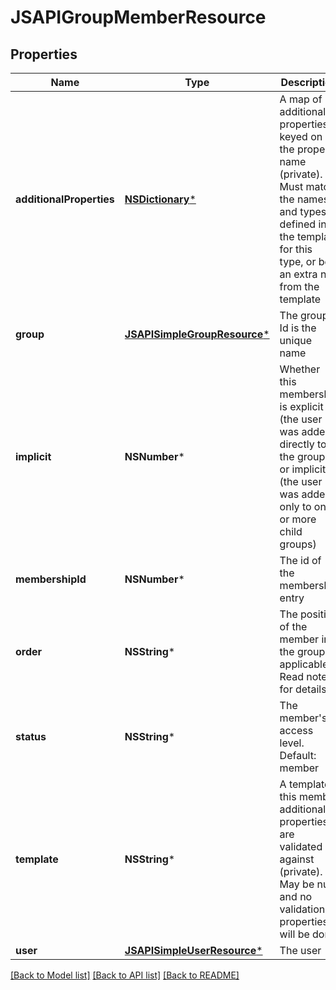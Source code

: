 # JSAPIGroupMemberResource

## Properties
Name | Type | Description | Notes
------------ | ------------- | ------------- | -------------
**additionalProperties** | [**NSDictionary***](JSAPIProperty.md) | A map of additional properties, keyed on the property name (private). Must match the names and types defined in the template for this type, or be an extra not from the template | [optional] 
**group** | [**JSAPISimpleGroupResource***](JSAPISimpleGroupResource.md) | The group. Id is the unique name | [optional] 
**implicit** | **NSNumber*** | Whether this membership is explicit (the user was added directly to the group) or implicit (the user was added only to one or more child groups) | [optional] 
**membershipId** | **NSNumber*** | The id of the membership entry | [optional] 
**order** | **NSString*** | The position of the member in the group if applicable. Read notes for details | [optional] 
**status** | **NSString*** | The member&#39;s access level. Default: member | [optional] 
**template** | **NSString*** | A template this member additional properties are validated against (private). May be null and no validation of properties will be done | [optional] 
**user** | [**JSAPISimpleUserResource***](JSAPISimpleUserResource.md) | The user | 

[[Back to Model list]](../README.md#documentation-for-models) [[Back to API list]](../README.md#documentation-for-api-endpoints) [[Back to README]](../README.md)


